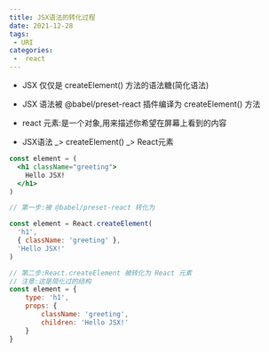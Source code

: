 ```yaml
---
title: JSX语法的转化过程
date: 2021-12-28
tags:
 - URI
categories:
 -  react
---
```


- JSX 仅仅是 createElement() 方法的语法糖(简化语法)
- JSX 语法被 @babel/preset-react 插件编译为 createElement() 方法
- react 元素:是一个对象,用来描述你希望在屏幕上看到的内容

- JSX语法 _> createElement() _> React元素

```jsx
const element = (
  <h1 className="greeting">
    Hello JSX!
  </h1>
)

// 第一步:被 @babel/preset-react 转化为

const element = React.createElement(
  'h1',
  { className: 'greeting' },
  'Hello JSX!'
)

// 第二步:React.createElement 被转化为 React 元素
// 注意:这是简化过的结构
const element = {
    type: 'h1',
    props: {
        className: 'greeting',
        children: 'Hello JSX!'
    }
}
```

